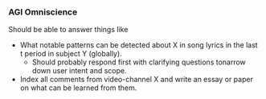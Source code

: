 ### AGI Omniscience
Should be able to answer things like
- What notable patterns can be detected about X in song lyrics in the last t period in subject Y (globally).
  - Should probably respond first with clarifying questions tonarrow down user intent and scope.
- Index all comments from video-channel X and write an essay or paper on what can be learned from them.